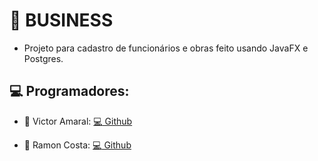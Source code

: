 # :money_with_wings: BUSINESS

- Projeto para cadastro de funcionários e obras feito usando JavaFX e Postgres.

## :computer: Programadores:
  - :speech_balloon: Victor Amaral: [:computer: Github](https://github.com/Fri5Day)

  - :speech_balloon: Ramon Costa: [:computer: Github](https://github.com/Gaspor)
